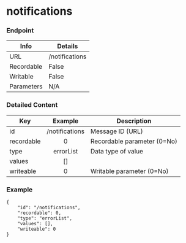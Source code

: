 # notifications



### Endpoint

| Info  | Details |
| ------------- | ------------- |
| URL   | /notifications   |
| Recordable   | False   |
| Writable   | False   |
| Parameters  | N/A  |

### Detailed Content

|  Key  | Example | Description |
| ------------- | :------: | ------------------------------ |
|  id | /notifications | Message ID (URL) |
|  recordable | 0 | Recordable parameter (0=No) |
|  type | errorList | Data type of value |
|  values | [] |  |
|  writeable | 0 | Writable parameter (0=No) |



### Example
```
{
    "id": "/notifications",
    "recordable": 0,
    "type": "errorList",
    "values": [],
    "writeable": 0
}
```
